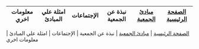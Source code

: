 معلومات اخري             |  امثلة علي المبادئ             |  الإجتماعات             |  نبذة عن الجمعية             |  [مبادئ الجمعية](https://amateursanonymous.github.io/principles)|  [الصفحة الرئيسية](https://amateursanonymous.github.io) 
:-------------------------:|:-------------------------:|:-------------------------:|:-------------------------:|:-------------------------:|:-------------------------:


[الصفحة الرئيسية](https://amateursanonymous.github.io/index-new) |  [مبادئ الجمعية](https://amateursanonymous.github.io/principles) | نبذة عن الجمعية |   الإجتماعات |  امثلة علي المبادئ |  معلومات اخري 


